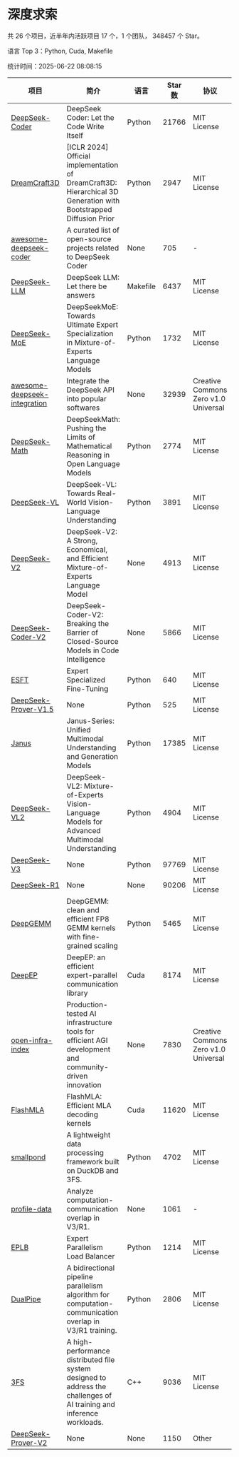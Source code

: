 # 深度求索

共 26 个项目，近半年内活跃项目 17 个，1 个团队， 348457 个 Star。

语言 Top 3：Python, Cuda, Makefile

统计时间：2025-06-22 08:08:15

| 项目 | 简介 | 语言 | Star 数 | 协议 | 创建时间 | 最后更新时间 | 最后提交时间 |
| --- | --- | --- | --- | --- | --- | --- | --- |
| [DeepSeek-Coder](https://github.com/deepseek-ai/DeepSeek-Coder) | DeepSeek Coder: Let the Code Write Itself | Python | 21766 | MIT License | 2023-10-20 | 2025-06-22 | 2024-05-21 |
| [DreamCraft3D](https://github.com/deepseek-ai/DreamCraft3D) | [ICLR 2024] Official implementation of DreamCraft3D: Hierarchical 3D Generation with Bootstrapped Diffusion Prior | Python | 2947 | MIT License | 2023-10-23 | 2025-06-21 | 2025-04-22 |
| [awesome-deepseek-coder](https://github.com/deepseek-ai/awesome-deepseek-coder) | A curated list of open-source projects related to DeepSeek Coder | None | 705 | - | 2023-11-06 | 2025-06-21 | 2024-04-03 |
| [DeepSeek-LLM](https://github.com/deepseek-ai/DeepSeek-LLM) | DeepSeek LLM: Let there be answers | Makefile | 6437 | MIT License | 2023-11-29 | 2025-06-22 | 2024-02-04 |
| [DeepSeek-MoE](https://github.com/deepseek-ai/DeepSeek-MoE) | DeepSeekMoE: Towards Ultimate Expert Specialization in Mixture-of-Experts Language Models | Python | 1732 | MIT License | 2024-01-02 | 2025-06-22 | 2024-01-16 |
| [awesome-deepseek-integration](https://github.com/deepseek-ai/awesome-deepseek-integration) | Integrate the DeepSeek API into popular softwares | None | 32939 | Creative Commons Zero v1.0 Universal | 2024-01-11 | 2025-06-21 | 2025-05-13 |
| [DeepSeek-Math](https://github.com/deepseek-ai/DeepSeek-Math) | DeepSeekMath: Pushing the Limits of Mathematical Reasoning in Open Language Models | Python | 2774 | MIT License | 2024-02-05 | 2025-06-21 | 2024-04-15 |
| [DeepSeek-VL](https://github.com/deepseek-ai/DeepSeek-VL) | DeepSeek-VL: Towards Real-World Vision-Language Understanding | Python | 3891 | MIT License | 2024-03-07 | 2025-06-21 | 2024-04-24 |
| [DeepSeek-V2](https://github.com/deepseek-ai/DeepSeek-V2) | DeepSeek-V2: A Strong, Economical, and Efficient Mixture-of-Experts Language Model | None | 4913 | MIT License | 2024-04-22 | 2025-06-22 | 2024-09-25 |
| [DeepSeek-Coder-V2](https://github.com/deepseek-ai/DeepSeek-Coder-V2) | DeepSeek-Coder-V2: Breaking the Barrier of Closed-Source Models in Code Intelligence | None | 5866 | MIT License | 2024-06-14 | 2025-06-22 | 2024-09-24 |
| [ESFT](https://github.com/deepseek-ai/ESFT) | Expert Specialized Fine-Tuning | Python | 640 | MIT License | 2024-07-04 | 2025-06-21 | 2025-05-22 |
| [DeepSeek-Prover-V1.5](https://github.com/deepseek-ai/DeepSeek-Prover-V1.5) | None | Python | 525 | MIT License | 2024-08-15 | 2025-06-20 | 2024-08-16 |
| [Janus](https://github.com/deepseek-ai/Janus) | Janus-Series: Unified Multimodal Understanding and Generation Models | Python | 17385 | MIT License | 2024-10-18 | 2025-06-21 | 2025-02-01 |
| [DeepSeek-VL2](https://github.com/deepseek-ai/DeepSeek-VL2) | DeepSeek-VL2: Mixture-of-Experts Vision-Language Models for Advanced Multimodal Understanding | Python | 4904 | MIT License | 2024-12-13 | 2025-06-21 | 2025-02-26 |
| [DeepSeek-V3](https://github.com/deepseek-ai/DeepSeek-V3) | None | Python | 97769 | MIT License | 2024-12-26 | 2025-06-22 | 2025-06-16 |
| [DeepSeek-R1](https://github.com/deepseek-ai/DeepSeek-R1) | None | None | 90206 | MIT License | 2025-01-20 | 2025-06-22 | 2025-04-09 |
| [DeepGEMM](https://github.com/deepseek-ai/DeepGEMM) | DeepGEMM: clean and efficient FP8 GEMM kernels with fine-grained scaling | Python | 5465 | MIT License | 2025-02-13 | 2025-06-22 | 2025-06-16 |
| [DeepEP](https://github.com/deepseek-ai/DeepEP) | DeepEP: an efficient expert-parallel communication library | Cuda | 8174 | MIT License | 2025-02-17 | 2025-06-22 | 2025-06-20 |
| [open-infra-index](https://github.com/deepseek-ai/open-infra-index) | Production-tested AI infrastructure tools for efficient AGI development and community-driven innovation | None | 7830 | Creative Commons Zero v1.0 Universal | 2025-02-21 | 2025-06-21 | 2025-05-15 |
| [FlashMLA](https://github.com/deepseek-ai/FlashMLA) | FlashMLA: Efficient MLA decoding kernels | Cuda | 11620 | MIT License | 2025-02-21 | 2025-06-22 | 2025-04-29 |
| [smallpond](https://github.com/deepseek-ai/smallpond) | A lightweight data processing framework built on DuckDB and 3FS. | Python | 4702 | MIT License | 2025-02-24 | 2025-06-21 | 2025-03-05 |
| [profile-data](https://github.com/deepseek-ai/profile-data) | Analyze computation-communication overlap in V3/R1. | None | 1061 | - | 2025-02-26 | 2025-06-19 | 2025-03-21 |
| [EPLB](https://github.com/deepseek-ai/EPLB) | Expert Parallelism Load Balancer | Python | 1214 | MIT License | 2025-02-26 | 2025-06-20 | 2025-03-24 |
| [DualPipe](https://github.com/deepseek-ai/DualPipe) | A bidirectional pipeline parallelism algorithm for computation-communication overlap in V3/R1 training. | Python | 2806 | MIT License | 2025-02-26 | 2025-06-18 | 2025-03-10 |
| [3FS](https://github.com/deepseek-ai/3FS) |  A high-performance distributed file system designed to address the challenges of AI training and inference workloads.  | C++ | 9036 | MIT License | 2025-02-27 | 2025-06-21 | 2025-06-17 |
| [DeepSeek-Prover-V2](https://github.com/deepseek-ai/DeepSeek-Prover-V2) | None | None | 1150 | Other | 2025-04-30 | 2025-06-22 | 2025-04-30 |
